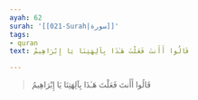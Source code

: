 ```yaml
---
ayah: 62
surah: '[[021-Surah|سورة]]'
tags:
- quran
text: قَالُوا أَأَنتَ فَعَلْتَ هَـٰذَا بِآلِهَتِنَا يَا إِبْرَاهِيمُ

---
```

> قَالُوا أَأَنتَ فَعَلْتَ هَـٰذَا بِآلِهَتِنَا يَا إِبْرَاهِيمُ
